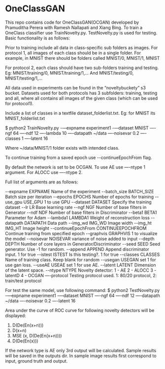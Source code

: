 # OneClassGAN

This repo contains code for OneClassGAN(OCGAN) developed by Pramuditha Perera with Ramesh Nallapati and Xiang Bing. To train a OneClass classifier use TrainNovelty.py. TestNovelty.py is used for testing. Basic functionality is as follows:

Prior to training include all data in class-specific sub folders as images. 
For protocol 1, all images of each class should be in a single folder. For example, in MNIST there should be folders called MNIST/0, MNIST/1, MNIST

For protocol 2, each class should have two sub-folders training and testing. Eg: MNIST/training/0, MNIST/training/1,…
And MNIST/testing/0, MNIST/testing/1,…

All data used in experiments can be found in the “noveltybuckety” s3 bucket.
Datasets used for both protocols has 3 subfolders: training, testing and all, where all contains all images of the given class (which can be used for protocol1).

Include a list of classes in a textfile dataset_folderlist.txt. Eg: for MNIST its MNIST_folderlist.txt

$ python2 TrainNovelty.py -—expname experiment1 -—dataset MNIST —-ngf 64 —-ndf 12 —-lambda  10  —-datapath ~/data  —-noisevar 0.2 —-classes 1 —-latent 16 

Where ~/data/MNIST/1 folder exists with intended class. 
 
To continue training from a saved epoch use --continueEpochFrom flag.

By default the network is set to be OCGAN. To use AE use —-ntype 1 argument. For ALOCC use —-ntype 2. 

Full list of arguments are as follows: 

  --expname EXPNAME     Name of the experiment
  --batch_size BATCH_SIZE
                        Batch size per iteration
  --epochs EPOCHS       Number of epochs for training
  --use_gpu USE_GPU     1 to use GPU
  --dataset DATASET     Specify the training dataset
  --lr LR               Base learning rate
  --ngf NGF             Number of base filters in Generator
  --ndf NDF             Number of base filters in Discriminator
  --beta1 BETA1         Parameter for Adam
  --lambda1 LAMBDA1     Weight of reconstruction loss
  --datapath DATAPATH   Data path
  --img_wd IMG_WD       Image width
  --img_ht IMG_HT       Image height
  --continueEpochFrom CONTINUEEPOCHFROM
                        Continue training from specified epoch
  --graphvis GRAPHVIS   1 to visualize the model
  --noisevar NOISEVAR   variance of noise added to input
  --depth DEPTH         Number of core layers in Generator/Discriminator
  --seed SEED           Seed generator. Use -1 for random.
  --append APPEND       Append discriminator input. 1 for true
  --istest ISTEST       Is this testing?. 1 for true
  --classes CLASSES     Name of training class. Keep blank for random
  --usegan USEGAN       set 1 for use gan loss.
  --useAE USEAE         set 1 for use AE.
  --latent LATENT       Dimension of the latent space.
  --ntype NTYPE         Novelty detector: 1 - AE 2 - ALOCC 3 - latentD 4 -
                        OCGAN
  —-protocol		Testing protocol used. 1: 80/20 protocol, 2: train/test protocol


For test the same model, use following command:
$ python2 TestNovelty.py -—expname experiment1 -—dataset MNIST —-ngf 64 —-ndf 12  —-datapath ~/data  —-noisevar 0.2  —-latent 16 

Area under the curve of ROC curve for following novelty detectors will be displayed:
1) D(De(En(x+n)))
2) D(x+n)
3) MSE (x, D(De(En(x+n))))
4) D(De(En(x)))


If the network type is AE only 3rd output will be calculated. Sample results will be saved in the outputs dir. In sample image results first correspond to input, ground truth and output.
